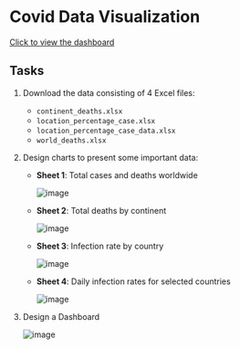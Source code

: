 # Covid Data Visualization

[Click to view the dashboard](https://public.tableau.com/app/profile/trung.dang.viet/viz/Covid_Tableau_17251785773840/Dashboard1?publish=yes)

## Tasks

1. Download the data consisting of 4 Excel files:
   - `continent_deaths.xlsx`
   - `location_percentage_case.xlsx`
   - `location_percentage_case_data.xlsx`
   - `world_deaths.xlsx`

2. Design charts to present some important data:
   - **Sheet 1**: Total cases and deaths worldwide
     
       ![image](https://github.com/user-attachments/assets/b97c608b-1cc7-4690-a901-aa93707fb35c)
        
   - **Sheet 2**: Total deaths by continent
     
       ![image](https://github.com/user-attachments/assets/040ef27f-81fd-487e-932d-8ea2022ac20c)

   - **Sheet 3**: Infection rate by country
     
       ![image](https://github.com/user-attachments/assets/66d372fc-c1a3-4482-ab85-c7afc0dd7feb)

   - **Sheet 4**: Daily infection rates for selected countries
     
       ![image](https://github.com/user-attachments/assets/d1537db0-99a3-4291-bba0-5c3289246d25)

3. Design a Dashboard
   
    ![image](https://github.com/user-attachments/assets/234ffb85-03fb-4aa7-a74c-79d3c7171fcc)

